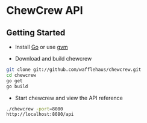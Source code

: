 # ChewCrew API

## Getting Started

* Install [Go](http://golang.org) or use [gvm](https://github.com/moovweb/gvm)

* Download and build chewcrew
```bash
git clone git://github.com/wafflehaus/chewcrew.git
cd chewcrew
go get
go build
```

* Start chewcrew and view the API reference
```bash
./chewcrew -port=8080
http://localhost:8080/api
```
